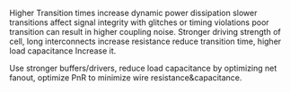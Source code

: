 Higher Transition times increase dynamic power dissipation
slower transitions affect signal integrity with glitches or timing violations
poor transition can result in higher coupling noise.
Stronger driving strength of cell, long interconnects increase resistance reduce transition time, higher load capacitance Increase it.

Use stronger buffers/drivers, reduce load capacitance by optimizing net fanout, optimize PnR to minimize wire resistance&capacitance.